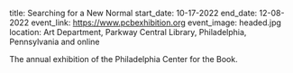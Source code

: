 title: Searching for a New Normal
start_date: 10-17-2022
end_date: 12-08-2022
event_link: https://www.pcbexhibition.org
event_image: headed.jpg 
location: Art Department, Parkway Central Library, Philadelphia, Pennsylvania and online

The annual exhibition of the Philadelphia Center for the Book.